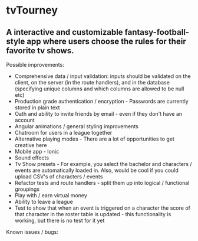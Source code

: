 # tvTourney
## A interactive and customizable fantasy-football-style app where users choose the rules for their favorite tv shows.

Possible improvements:
* Comprehensive data / input validation: inputs should be validated on the client, on the server (in the route handlers), and in the database (specifying unique columns and which columns are allowed to be null etc)
* Production grade authentication / encryption - Passwords are currently stored in plain text
* Oath and ability to invite friends by email - even if they don't have an account
* Angular animations / general styling improvements
* Chatroom for users in a league together
* Alternative playing modes - There are a lot of opportunities to get creative here
* Mobile app - Ionic
* Sound effects
* Tv Show presets - For example, you select the bachelor and characters / events are automatically loaded in. Also, would be cool if you could upload CSV's of characters / events
* Refactor tests and route handlers - split them up into logical / functional groupings
* Play with / earn virtual money
* Ability to leave a league
* Test to show that when an event is triggered on a character the score of that character in the roster table is updated - this functionality is working, but there is no test for it yet

Known issues / bugs:


